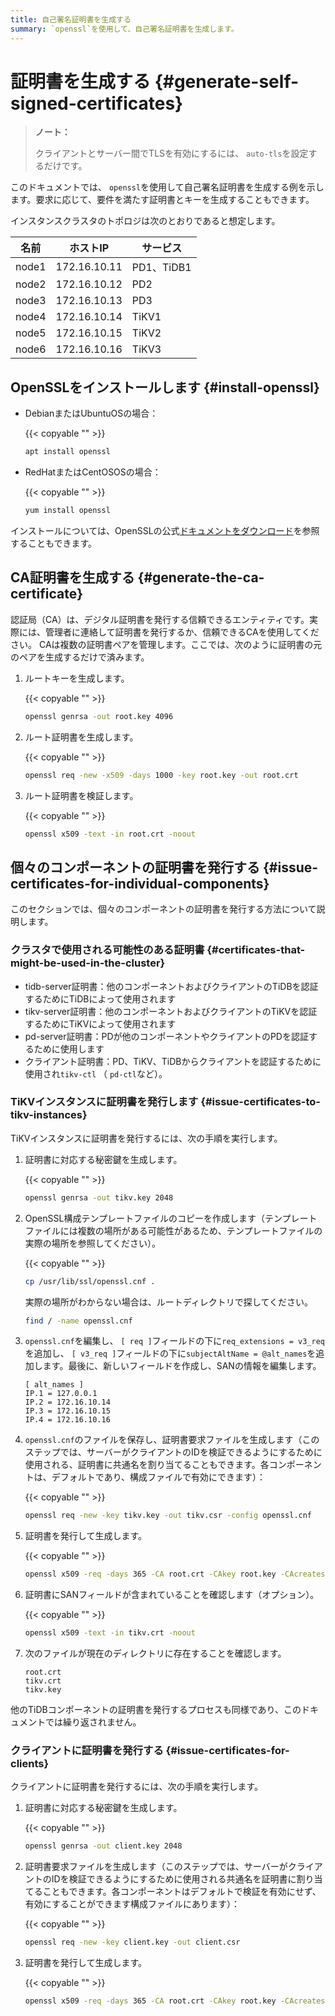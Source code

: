 ```yaml
---
title: 自己署名証明書を生成する
summary: `openssl`を使用して、自己署名証明書を生成します。
---
```


# 証明書を生成する {#generate-self-signed-certificates}

> **ノート：**
>
> クライアントとサーバー間でTLSを有効にするには、 `auto-tls`を設定するだけです。

このドキュメントでは、 `openssl`を使用して自己署名証明書を生成する例を示します。要求に応じて、要件を満たす証明書とキーを生成することもできます。

インスタンスクラスタのトポロジは次のとおりであると想定します。

| 名前    | ホストIP        | サービス      |
| ----- | ------------ | --------- |
| node1 | 172.16.10.11 | PD1、TiDB1 |
| node2 | 172.16.10.12 | PD2       |
| node3 | 172.16.10.13 | PD3       |
| node4 | 172.16.10.14 | TiKV1     |
| node5 | 172.16.10.15 | TiKV2     |
| node6 | 172.16.10.16 | TiKV3     |

## OpenSSLをインストールします {#install-openssl}

-   DebianまたはUbuntuOSの場合：

    {{< copyable "" >}}

    ```bash
    apt install openssl
    ```

-   RedHatまたはCentOSOSの場合：

    {{< copyable "" >}}

    ```bash
    yum install openssl
    ```

インストールについては、OpenSSLの公式[ドキュメントをダウンロード](https://www.openssl.org/source/)を参照することもできます。

## CA証明書を生成する {#generate-the-ca-certificate}

認証局（CA）は、デジタル証明書を発行する信頼できるエンティティです。実際には、管理者に連絡して証明書を発行するか、信頼できるCAを使用してください。 CAは複数の証明書ペアを管理します。ここでは、次のように証明書の元のペアを生成するだけで済みます。

1.  ルートキーを生成します。

    {{< copyable "" >}}

    ```bash
    openssl genrsa -out root.key 4096
    ```

2.  ルート証明書を生成します。

    {{< copyable "" >}}

    ```bash
    openssl req -new -x509 -days 1000 -key root.key -out root.crt
    ```

3.  ルート証明書を検証します。

    {{< copyable "" >}}

    ```bash
    openssl x509 -text -in root.crt -noout
    ```

## 個々のコンポーネントの証明書を発行する {#issue-certificates-for-individual-components}

このセクションでは、個々のコンポーネントの証明書を発行する方法について説明します。

### クラスタで使用される可能性のある証明書 {#certificates-that-might-be-used-in-the-cluster}

-   tidb-server証明書：他のコンポーネントおよびクライアントのTiDBを認証するためにTiDBによって使用されます
-   tikv-server証明書：他のコンポーネントおよびクライアントのTiKVを認証するためにTiKVによって使用されます
-   pd-server証明書：PDが他のコンポーネントやクライアントのPDを認証するために使用します
-   クライアント証明書：PD、TiKV、TiDBからクライアントを認証するために使用され`tikv-ctl` （ `pd-ctl`など）。

### TiKVインスタンスに証明書を発行します {#issue-certificates-to-tikv-instances}

TiKVインスタンスに証明書を発行するには、次の手順を実行します。

1.  証明書に対応する秘密鍵を生成します。

    {{< copyable "" >}}

    ```bash
    openssl genrsa -out tikv.key 2048
    ```

2.  OpenSSL構成テンプレートファイルのコピーを作成します（テンプレートファイルには複数の場所がある可能性があるため、テンプレートファイルの実際の場所を参照してください）。

    {{< copyable "" >}}

    ```bash
    cp /usr/lib/ssl/openssl.cnf .
    ```

    実際の場所がわからない場合は、ルートディレクトリで探してください。

    ```bash
    find / -name openssl.cnf
    ```

3.  `openssl.cnf`を編集し、 `[ req ]`フィールドの下に`req_extensions = v3_req`を追加し、 `[ v3_req ]`フィールドの下に`subjectAltName = @alt_names`を追加します。最後に、新しいフィールドを作成し、SANの情報を編集します。

    ```
    [ alt_names ]
    IP.1 = 127.0.0.1
    IP.2 = 172.16.10.14
    IP.3 = 172.16.10.15
    IP.4 = 172.16.10.16
    ```

4.  `openssl.cnf`のファイルを保存し、証明書要求ファイルを生成します（このステップでは、サーバーがクライアントのIDを検証できるようにするために使用される、証明書に共通名を割り当てることもできます。各コンポーネントは、デフォルトであり、構成ファイルで有効にできます）：

    {{< copyable "" >}}

    ```bash
    openssl req -new -key tikv.key -out tikv.csr -config openssl.cnf
    ```

5.  証明書を発行して生成します。

    {{< copyable "" >}}

    ```bash
    openssl x509 -req -days 365 -CA root.crt -CAkey root.key -CAcreateserial -in tikv.csr -out tikv.crt -extensions v3_req -extfile openssl.cnf
    ```

6.  証明書にSANフィールドが含まれていることを確認します（オプション）。

    {{< copyable "" >}}

    ```bash
    openssl x509 -text -in tikv.crt -noout
    ```

7.  次のファイルが現在のディレクトリに存在することを確認します。

    ```
    root.crt
    tikv.crt
    tikv.key
    ```

他のTiDBコンポーネントの証明書を発行するプロセスも同様であり、このドキュメントでは繰り返されません。

### クライアントに証明書を発行する {#issue-certificates-for-clients}

クライアントに証明書を発行するには、次の手順を実行します。

1.  証明書に対応する秘密鍵を生成します。

    {{< copyable "" >}}

    ```bash
    openssl genrsa -out client.key 2048
    ```

2.  証明書要求ファイルを生成します（このステップでは、サーバーがクライアントのIDを検証できるようにするために使用される共通名を証明書に割り当てることもできます。各コンポーネントはデフォルトで検証を有効にせず、有効にすることができます構成ファイルにあります）：

    {{< copyable "" >}}

    ```bash
    openssl req -new -key client.key -out client.csr
    ```

3.  証明書を発行して生成します。

    {{< copyable "" >}}

    ```bash
    openssl x509 -req -days 365 -CA root.crt -CAkey root.key -CAcreateserial -in client.csr -out client.crt
    ```
